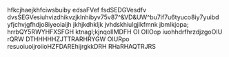 hfkcjhaejkhfciwsbuiby
edsaFVef
fsdSEDGVesdfv
dvsSEGVesiuhvizdhikvzjklnhibyv75v87^&VD&UW^bu7if7u6tyuco8iy7yuibd yfjchvjgfhdjo8iyeoiaijh jkhjkdhkljk jvhdskhiulgjlkfmnk jbmlkjopa;
hrrbQY5RWYHFXSFGH
ktnagl;kjnqoIIMDFH OI OIIOop iuohhdrfhrzdjzgoOIU rQRW
DTHHHHHZJTTRARHRYGW
OIURpo resuoiuoijroiioHZFDAREhijrgkkDRH
RHaRHAQTRJRS
